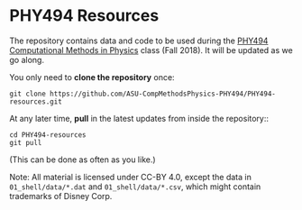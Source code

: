 # PHY494 Resources

The repository contains data and code to be used during the
[PHY494 Computational Methods in Physics](http://asu-compmethodsphysics-phy494.github.io/ASU-PHY494/)
class (Fall 2018). It will be updated as we go along.

You only need to **clone the repository** once:

```
git clone https://github.com/ASU-CompMethodsPhysics-PHY494/PHY494-resources.git
```

At any later time, **pull** in the latest updates from inside the
repository::

```
cd PHY494-resources
git pull
```

(This can be done as often as you like.)

Note: All material is licensed under CC-BY 4.0, except the data in
`01_shell/data/*.dat` and `01_shell/data/*.csv`, which might contain
trademarks of Disney Corp.
